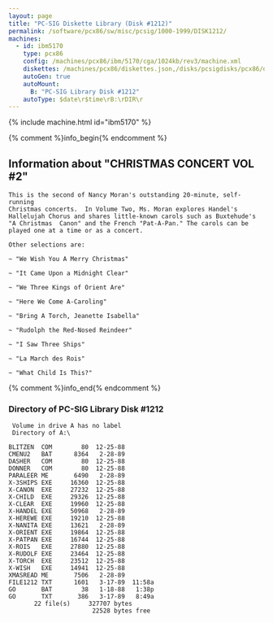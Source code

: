 ```yaml
---
layout: page
title: "PC-SIG Diskette Library (Disk #1212)"
permalink: /software/pcx86/sw/misc/pcsig/1000-1999/DISK1212/
machines:
  - id: ibm5170
    type: pcx86
    config: /machines/pcx86/ibm/5170/cga/1024kb/rev3/machine.xml
    diskettes: /machines/pcx86/diskettes.json,/disks/pcsigdisks/pcx86/diskettes.json
    autoGen: true
    autoMount:
      B: "PC-SIG Library Disk #1212"
    autoType: $date\r$time\rB:\rDIR\r
---
```


{% include machine.html id="ibm5170" %}

{% comment %}info_begin{% endcomment %}

## Information about "CHRISTMAS CONCERT VOL #2"

    This is the second of Nancy Moran's outstanding 20-minute, self-running
    Christmas concerts.  In Volume Two, Ms. Moran explores Handel's
    Hallelujah Chorus and shares little-known carols such as Buxtehude's
    "A Christmas  Canon" and the French "Pat-A-Pan." The carols can be
    played one at a time or as a concert.
    
    Other selections are:
    
    ~ "We Wish You A Merry Christmas"
    
    ~ "It Came Upon a Midnight Clear"
    
    ~ "We Three Kings of Orient Are"
    
    ~ "Here We Come A-Caroling"
    
    ~ "Bring A Torch, Jeanette Isabella"
    
    ~ "Rudolph the Red-Nosed Reindeer"
    
    ~ "I Saw Three Ships"
    
    ~ "La March des Rois"
    
    ~ "What Child Is This?"
{% comment %}info_end{% endcomment %}


### Directory of PC-SIG Library Disk #1212

     Volume in drive A has no label
     Directory of A:\

    BLITZEN  COM        80  12-25-88
    CMENU2   BAT      8364   2-28-89
    DASHER   COM        80  12-25-88
    DONNER   COM        80  12-25-88
    PARALEER ME       6490   2-28-89
    X-3SHIPS EXE     16360  12-25-88
    X-CANON  EXE     27232  12-25-88
    X-CHILD  EXE     29326  12-25-88
    X-CLEAR  EXE     19960  12-25-88
    X-HANDEL EXE     50968   2-28-89
    X-HEREWE EXE     19210  12-25-88
    X-NANITA EXE     13621   2-28-89
    X-ORIENT EXE     19864  12-25-88
    X-PATPAN EXE     16744  12-25-88
    X-ROIS   EXE     27880  12-25-88
    X-RUDOLF EXE     23464  12-25-88
    X-TORCH  EXE     23512  12-25-88
    X-WISH   EXE     14941  12-25-88
    XMASREAD ME       7506   2-28-89
    FILE1212 TXT      1601   3-17-89  11:58a
    GO       BAT        38   1-18-88   1:38p
    GO       TXT       386   3-17-89   8:49a
           22 file(s)     327707 bytes
                           22528 bytes free
